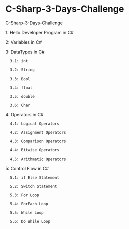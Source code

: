 # C-Sharp-3-Days-Challenge
C-Sharp-3-Days-Challenge

1: Hello Developer Program in C#

2: Variables in C#

3: DataTypes in C#

      3.1: int  
      
      3.2: String
      
      3.3: Bool
      
      3.4: float
      
      3.5: double
      
      3.6: Char
      
4: Operators in C#

      4.1: Logical Operators 
      
      4.2: Assignment Operators
      
      4.3: Comparison Operators
      
      4.4: Bitwise Operators
      
      4.5: Arithmatic Operators
      
5: Control Flow in C#

      5.1: if Else Statement 
      
      5.2: Switch Statement
      
      5.3: For Loop
      
      5.4: ForEach Loop
      
      5.5: While Loop
      
      5.6: Do While Loop
      
      
